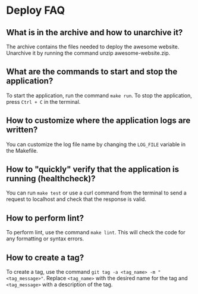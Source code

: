 # Deploy FAQ

## What is in the archive and how to unarchive it?

The archive contains the files needed to deploy the awesome website. Unarchive it by running the command unzip awesome-website.zip.

## What are the commands to start and stop the application?

To start the application, run the command `make run`. To stop the application, press `Ctrl + C` in the terminal.

## How to customize where the application logs are written?

You can customize the log file name by changing the `LOG_FILE` variable in the Makefile.

## How to "quickly" verify that the application is running (healthcheck)?

You can run `make test` or use a curl command from the terminal to send a request to localhost and check that the response is valid.

## How to perform lint?

To perform lint, use the command `make lint`. This will check the code for any formatting or syntax errors.

## How to create a tag?

To create a tag, use the command `git tag -a <tag_name> -m "<tag_message>"`. Replace `<tag_name>` with the desired name for the tag and `<tag_message>` with a description of the tag.
